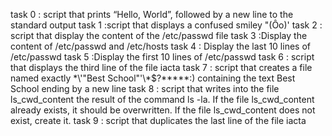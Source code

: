 task 0 : script that prints “Hello, World”, followed by a new line to the standard output
task 1 :script that displays a confused smiley "(Ôo)'
task 2 : script that display the content of the /etc/passwd file
task 3 :Display the content of /etc/passwd and /etc/hosts
task 4 : Display the last 10 lines of /etc/passwd
task 5 :Display the first 10 lines of /etc/passwd 
task 6 :  script that displays the third line of the file iacta
task 7 : script that creates a file named exactly \*\\'"Best School"\'\\*$\?\*\*\*\*\*:) containing the text Best School ending by a new line
task 8 : script that writes into the file ls_cwd_content the result of the command ls -la. If the file ls_cwd_content already exists, it should be overwritten. If the file ls_cwd_content does not exist, create it.
task 9 : script that duplicates the last line of the file iacta


